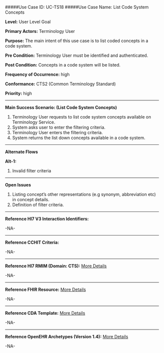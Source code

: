 #####Use Case ID: UC-TS18
#####Use Case Name: List Code System Concepts

**Level:**                     User Level Goal

**Primary Actors:**            Terminology User  

**Purpose:**                   The main intent of this use case is to list coded concepts in a code system.

**Pre Condition:**             Terminology User must be identified and authenticated.

**Post Condition:**            Concepts in a code system will be listed.

**Frequency of Occurrence:**   high

**Conformance:**             	 CTS2 (Common Terminology Standard)

**Priority:**                  high
__________________________________________________________
**Main Success Scenario: (List Code System Concepts)**

1.	Terminology User requests to list code system concepts available on Terminology Service.
2.	System asks user to enter the filtering criteria.
3.	Terminology User enters the filtering criteria.
4.	System returns the list down concepts available in a code system.

__________________________________________________________
**Alternate Flows** 

**Alt-1:**

1.	Invalid filter criteria

_______________________________________________________________
**Open Issues**

1.	Listing concept’s other representations (e.g synonym, abbreviation etc) in concept details.
2.	Definition of filter criteria.

_______________________________________________________________
**Reference Hl7 V3 Interaction Identifiers:**

-NA-
_______________________________________________________________
**Reference CCHIT Criteria:**

-NA-

_______________________________________________________________
**Reference Hl7 RMIM (Domain: CTS):** [More Details](http://www.hl7.org/implement/standards/product_brief.cfm?product_id=306)

-NA-

_______________________________________________________________
**Reference FHIR Resource:** [More Details](http://www.hl7.org/implement/standards/fhir/resourcelist.html)

-NA-
_______________________________________________________________
**Reference CDA Template:** [More Details](http://www.hl7.org/Special/committees/structure/index.cfm)

-NA-
_______________________________________________________________
**Reference OpenEHR Archetypes (Version 1.4):** [More Details](http://www.openehr.org/ckm/)

-NA-


